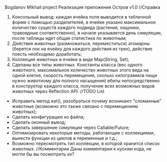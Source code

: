 Bogdanov Mikhail project Реализация приложения Остров v1.0
//Справка

1) Консольный вывод: каждая ячейка поля выводится в табличной форме с помощью разделителей, в ячейке указано
   максимальное количество существ каждого подвида (растения, хищники, травоядные соответственно),
   в начале указывается день симуляции, после таблицы идет общая статистика по животным;
2) Действия животных (размножиться, переместиться) атомарны (берется лок на ячейку для каждого
   действия из трех), действие поесть необходимо доработать;
3) Коллекция животных в ячейке в виде Map(String, Set<Biosphere>);
4) Сделаны все типы животных. Константы класса (вес одного животного, максимальное количество животных этого вида
   на одной клетке, скорость перемещения, сколько килограммов пищи нужно животному для полного насыщения) вбиты
   непосредственно в конструктор каждого класса, получение всех возможных видов животных через Reflection API.
   //TODO List

- Исправить метод eat(), разобраться почему возникают "сломанные" животные (возможно это также связано с перемещением
  животных);
- Сделать конфигурацию из файла;
- Сделать оконный вывод;
- Сделать завершение симуляции через Callable/Future;
- Оптимизировать некоторые методы, работающие с коллекциями, вынести функции из циклов в переменные и т.д.;
- Возможно пересмотреть тип коллекции, в которой хранится список животных.
  //Комментарии
  Даны комментарии к кускам кода, не могли бы вы посмотреть их?